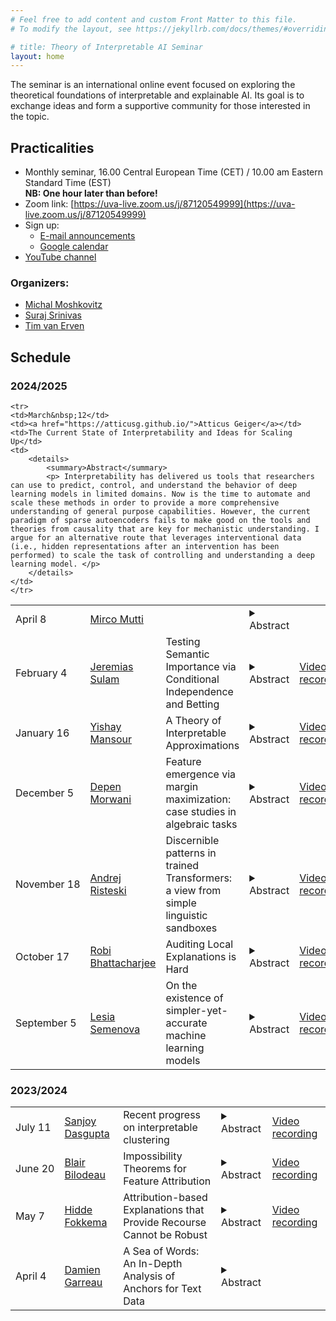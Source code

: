 ```yaml
---
# Feel free to add content and custom Front Matter to this file.
# To modify the layout, see https://jekyllrb.com/docs/themes/#overriding-theme-defaults

# title: Theory of Interpretable AI Seminar
layout: home
---
```


The seminar is an international online event focused on exploring the theoretical foundations of interpretable and explainable AI. Its goal is to exchange ideas and form a supportive community for those interested in the topic. 

## Practicalities

* Monthly seminar, 16.00 Central European Time (CET) /
  10.00 am Eastern Standard Time (EST)
  <br><b>NB: One hour later than before!</b>
* Zoom link: [https://uva-live.zoom.us/j/87120549999](https://uva-live.zoom.us/j/87120549999)
* Sign up:
    * [E-mail announcements](https://list.uva.nl/postorius/lists/tiai-seminar.list.uva.nl/)
    * [Google calendar](https://calendar.google.com/calendar/u/1?cid=NTlhNjNhZDQ5ZmUxYmM5MmRmZTMwNzkwOWZhYjMyNTRhMzA4OGYwZTAxY2Q5MGU3NzQ2YjRlNWE0NzhmMzFkMUBncm91cC5jYWxlbmRhci5nb29nbGUuY29t)
* [YouTube channel](https://www.youtube.com/@TheoryofInterpretableAISeminar) 

### Organizers:
* [Michal Moshkovitz](https://sites.google.com/view/michal-moshkovitz/home)
* [Suraj Srinivas](https://suraj-srinivas.github.io/)
* [Tim van Erven](https://www.timvanerven.nl/)

## Schedule

### 2024/2025

<table>
    <tr>
    <td>April&nbsp;8</td>
    <td><a href="https://muttimirco.github.io/">Mirco Mutti</a></td>
    <td></td>
    <td>
        <details>
            <summary>Abstract</summary>
            <p></p>
        </details>
    </td>
    </tr>

    <tr>
    <td>March&nbsp;12</td>
    <td><a href="https://atticusg.github.io/">Atticus Geiger</a></td>
    <td>The Current State of Interpretability and Ideas for Scaling Up</td>
    <td>
        <details>
            <summary>Abstract</summary>
            <p> Interpretability has delivered us tools that researchers can use to predict, control, and understand the behavior of deep learning models in limited domains. Now is the time to automate and scale these methods in order to provide a more comprehensive understanding of general purpose capabilities. However, the current paradigm of sparse autoencoders fails to make good on the tools and theories from causality that are key for mechanistic understanding. I argue for an alternative route that leverages interventional data (i.e., hidden representations after an intervention has been performed) to scale the task of controlling and understanding a deep learning model. </p>
        </details>
    </td>
    </tr>
  
  <tr>
    <td>February&nbsp;4</td>
    <td><a href="https://sites.google.com/view/jsulam">Jeremias Sulam</a></td>
    <td>Testing Semantic Importance via Conditional Independence and Betting</td>
    <td>
        <details>
            <summary>Abstract</summary>
            <p>In recent years, the demand for interpretable machine
            learning models has surged, particularly in high-stakes
            domains, and a growing collection of methods exist to
            attempt to ‘explain’ off-the-shelf predictors. Yet, it often
            remains unclear how to interpret the reported importance of
            features or concepts. This talk reexamines interpretability
            through the lens of conditional independence tests, offering
            answers with precise statistical guarantees, including
            control over type 1 error and false discovery rate. We
            introduce methods based on online testing—or testing by
            betting—to rank importance across both input features and
            semantic constructs, and explore connections to
            game-theoretic approaches for explanation.</p>
        </details>
    </td>
<td><a href="https://youtu.be/cx7wTtRdhnA">Video recording</a></td>
    </tr>

  <tr>
<td>January&nbsp;16</td>
<td><a href="https://www.tau.ac.il/~mansour/">Yishay Mansour</a></td>
<td>A Theory of Interpretable Approximations</td>
<td>
    <details>
        <summary>Abstract</summary>
        <p>Can a deep neural network be approximated by a small decision tree based on simple features? This question and its variants are behind the growing demand for machine learning models that are *interpretable* by humans. In this work we study such questions by introducing *interpretable approximations*, a notion that captures the idea of approximating a target concept c by a small aggregation of concepts from some base class H. In particular, we consider the approximation of a binary concept c by decision trees based on a simple class H (e.g., of bounded VC dimension), and use the tree depth as a measure of complexity. Our primary contribution is the following remarkable trichotomy. For any given pair of H and c, exactly one of these cases holds: (i) c cannot be approximated by H with arbitrary accuracy; (ii) c can be approximated by H with arbitrary accuracy, but there exists no universal rate that bounds the complexity of the approximations as a function of the accuracy; or (iii) there exists a constant k that depends only on H and c such that, for *any* data distribution and *any* desired accuracy level, c can be approximated by H with a complexity not exceeding k. This taxonomy stands in stark contrast to the landscape of supervised classification, which offers a complex array of distribution-free and universally learnable scenarios. We show that, in the case of interpretable approximations, even a slightly nontrivial a-priori guarantee on the complexity of approximations implies approximations with constant (distribution-free and accuracy-free) complexity. We extend our trichotomy to classes H of unbounded VC dimension and give characterizations of interpretability based on the algebra generated by H.</p>
    </details>
</td>
<td><a href="https://youtu.be/uOwuho2er58">Video recording</a></td>
</tr>
  
  <tr>
<td>December&nbsp;5 </td>
<td><a href="https://depenm.github.io">Depen Morwani</a></td>
<td>Feature emergence via margin maximization: case studies in algebraic tasks</td>
<td>
    <details>
        <summary>Abstract</summary>
        <p>Understanding the internal representations learned by neural networks is a cornerstone challenge in the science of machine learning. While there have been significant recent strides in some cases towards understanding how neural networks implement specific target functions, this paper explores a complementary question -- why do networks arrive at particular computational strategies? Our inquiry focuses on the algebraic learning tasks of modular addition, sparse parities, and finite group operations. Our primary theoretical findings analytically characterize the features learned by stylized neural networks for these algebraic tasks. Notably, our main technique demonstrates how the principle of margin maximization alone can be used to fully specify the features learned by the network. Specifically, we prove that the trained networks utilize Fourier features to perform modular addition and employ features corresponding to irreducible group-theoretic representations to perform compositions in general groups, aligning closely with the empirical observations of Nanda et al. and Chughtai et al. More generally, we hope our techniques can help to foster a deeper understanding of why neural networks adopt specific computational strategies. </p>
    </details>
</td>
<td><a href="https://youtu.be/mNEIYjY0TkY?si=hjNQCD_RkxSeG-Ly">Video recording</a></td>
</tr>

<tr>
<td>November&nbsp;18</td>
<td><a href="https://www.andrew.cmu.edu/user/aristesk/">Andrej Risteski</a></td>
<td>Discernible patterns in trained Transformers: a view from simple linguistic sandboxes</td>
<td>
    <details>
        <summary>Abstract</summary>
        <p>Inspecting learned models for intelligible patterns has
        become a common way to try to reverse-engineer the algorithm
        that a model is implementing. In this talk, I will present two
        case studies, in which we analyze the patterns that emerge when
        training Transformer-based models on data isolating simple
        linguistic abstractions of semantics and syntax: topic models
        and context-free grammars. Concretely, topic models are a simple
        bag-of-words model in which co-occurrence patterns of words
        capture a simple notion of semantic correlation; context-free
        grammars are a formal language encoding parsing structure
        induced by grammatical rules. In the former case, we show that
        simple, one-layer attention Transformers trained with gradient
        descent learn to encode the co-occurrence structure in a natural
        way in the attention patterns, as well as the value matrix. In
        the latter case, we show that the set of optima of the standard
        autoregressive loss---<em>even</em> for very simple Transformer models,
        <em>even</em> with "natural" choices of token embeddings --- is
        qualitatively rich. In particular, the attention pattern of a
        single layer can be “nearly randomized”, while preserving the
        functionality of the network --- rendering "myopic" methods of
        inspecting individual heads or weight matrices in the
        Transformer misleading.
        <br>
        Based on
        <a href="https://arxiv.org/abs/2303.04245">https://arxiv.org/abs/2303.04245</a> and
        <a href="https://arxiv.org/abs/2312.01429">https://arxiv.org/abs/2312.01429</a>.</p>
    </details>
</td>
<td><a href="https://youtu.be/KAhpAtf469k">Video recording</a></td>
</tr>

<tr>
<td>October&nbsp;17</td>
<td><a href="https://robibhatt.github.io/">Robi Bhattacharjee</a></td>
<td>Auditing Local Explanations is Hard</td>
<td>
    <details>
        <summary>Abstract</summary>
        <p>In sensitive contexts, providers of machine learning algorithms are  
increasingly required to give explanations for their algorithms'  
decisions. However, explanation receivers might not trust the  
provider, who potentially could output misleading or manipulated  
explanations. In this work, we investigate an auditing framework in  
which a third-party auditor or a collective of users attempts to  
sanity-check explanations: they can query model decisions and the  
corresponding local explanations, pool all the information received,  
and then check for basic consistency properties. We prove upper and  
lower bounds on the amount of queries that are needed for an auditor  
to succeed within this framework. Our results show that successful  
auditing requires a potentially exorbitant number of queries --  
particularly in high dimensional cases. Our analysis also reveals that  
a key property is the ``locality'' of the provided explanations -- a  
quantity that so far has not been paid much attention to in the  
explainability literature. Looking forward, our results suggest that  
for complex high-dimensional settings, merely providing a pointwise  
prediction and explanation could be insufficient, as there is no way  
for the users to verify that the provided explanations are not  
completely made-up.</p>
    </details>
</td>
<td><a href="https://youtu.be/40XZ_QAU1Mw">Video recording</a></td>
</tr>

<tr>
<td>September&nbsp;5</td>
<td><a href="https://scholar.google.com/citations?user=0O3TE70AAAAJ">Lesia Semenova</a></td>
<td>On the existence of simpler-yet-accurate machine learning models</td>
<td>
    <details>
        <summary>Abstract</summary>
        <p>In high-stakes decision domains such as healthcare, lending,
        and criminal justice, the predictions made by deployed AI
        systems can significantly impact human lives. Understanding why
        models make specific predictions is as crucial as ensuring their
        good performance, making interpretability a key component of a
        trustworthy decision-making process. However, there has been a
        longstanding belief in the community that there is a trade-off
        between accuracy and interpretability. In this talk, I will
        formally demonstrate that such a trade-off does not hold for
        many datasets in high-stakes decision domains and that simpler
        models often perform as well as black-box models. Specifically,
        I will present a mechanism of the data generation process,
        combined with the choices typically made by analysts during the
        learning process, that leads to the existence of
        simpler-yet-accurate models.</p>

        <p><strong>Bio:</strong> Lesia Semenova is a postdoctoral researcher at Microsoft
        Research, NYC. She completed her PhD at Duke University and,
        prior to that, worked at the Samsung R&D Institute Ukraine. Her
        research interests span interpretable machine learning,
        responsible and trustworthy AI, reinforcement learning,
        reasoning, and AI in healthcare. The student teams she has
        coached won the ASA Data Challenge Expo twice and placed third
        in a competition on scholarly document processing. She was
        selected as one of the 2024 Rising Stars in Computational and
        Data Sciences.</p>
    </details>
</td>
<td><a href="https://youtu.be/PtUauSBcHuc">Video recording</a></td>
</tr>
</table>

### 2023/2024

<table>
<tr>
<td>July&nbsp;11</td>
<td><a href="https://cseweb.ucsd.edu/~dasgupta/">Sanjoy Dasgupta</a></td>
<td>Recent progress on interpretable clustering</td>
<td>
    <details>
        <summary>Abstract</summary>
        <p>The widely-used k-means procedure returns k clusters that have arbitrary
convex shapes. In high dimension, such a clustering might not be easy
to understand. A more interpretable alternative is to constrain the
clusters to be the leaves of a decision tree with axis-parallel splits;
then each cluster is a hyper-rectangle given by a small number of features.

Is it always possible to find clusterings that are intepretable in this
sense and yet have k-means cost that is close to the unconstrained optimum?
A recent line of work has answered this in the affirmative and moreover
shown that these interpretable clusterings are easy to construct.

I will give a survey of these results: algorithms, methods of analysis,
and open problems.</p>
    </details>
</td>
<td><a href="https://youtu.be/WzzZXLIhVtk">Video recording</a></td>
</tr>

<tr>
<td>June&nbsp;20</td>
<td><a href="http://www.blairbilodeau.ca/">Blair Bilodeau</a></td>
<td>Impossibility Theorems for Feature Attribution</td>
<td>
    <details>
        <summary>Abstract</summary>
        <p>Despite a sea of interpretability methods that can produce 
          plausible explanations, the field has also empirically seen 
          many failure cases of such methods. In light of these results,
          it remains unclear for practitioners how to use these methods 
          and choose between them in a principled way. In this paper, we 
          show that for moderately rich model classes (easily satisfied 
          by neural networks), any feature attribution method that is 
          complete and linear—for example, Integrated Gradients and SHAP—can
          provably fail to improve on random guessing for inferring model 
          behaviour. Our results apply to common end-tasks such as 
          characterizing local model behaviour, identifying spurious 
          features, and algorithmic recourse. One takeaway from our work is
          the importance of concretely defining end-tasks: once such an 
          end-task is defined, a simple and direct approach of repeated 
          model evaluations can outperform many other complex feature 
          attribution methods.
          Paper: 
          <a href="https://arxiv.org/abs/2212.11870">https://arxiv.org/abs/2212.11870</a>  
  </p>
    </details>
</td>
<td><a href="https://youtu.be/tmNb_FNpbYY">Video recording</a></td>
</tr>

<tr>
<td>May&nbsp;7</td>
<td><a href="https://hidde-fokkema.com/">Hidde Fokkema</a></td>
<td>Attribution-based Explanations that Provide Recourse Cannot be Robust</td>
<td>
    <details>
        <summary>Abstract</summary>
        <p>Since most machine learning systems are not inherently
        interpretable, a class of explainable machine learning methods
        try to attribute importance of the input features to the outcome
        of the model. We show that two often proposed requirements of
        good attribution-based explanations are actually mathematically
        incompatible. The first requirement is to provide recourse to
        users: if the user is unhappy with the decision, the explanation
        should tell them what they would need to change to improve the
        decision. The second requirement is robustness: small changes in
        a user's features (e.g. due to rounding or measurement errors)
        should not cause large changes in the explanations. We show that
        no method can always provide recourse and be robust, even though
        both properties can be guaranteed individually. For some
        restricted set of models, it is still possible for an
        attribution method to be robust and provide recourse and I will
        discuss some examples where this occurs. However, the message
        will be that these classes are often simple enough that they do
        not warrant an explanation. I will further illustrate our
        findings with counterexamples to at least one of the
        requirements for popular explanation methods like SHAP, LIME,
        Integrated Gradients and SmoothGrad.
        <br>
        This talk is based on joint work with Rianne de Heide and Tim van Erven.
        <br>
        Paper: 
        <a href="https://jmlr.org/papers/v24/23-0042.html">https://jmlr.org/papers/v24/23-0042.html</a>
        </p>
    </details>
</td>
<td><a href="https://youtu.be/EwwllG40XZM">Video recording</a></td>
</tr>


<tr>
<td>April&nbsp;4</td>
<td><a href="https://sites.google.com/view/damien-garreau/home">Damien Garreau</a></td>
<td>
A Sea of Words: An In-Depth Analysis of Anchors for Text Data
</td>
<td>
    <details>
        <summary>Abstract</summary>
        <p>
        Anchors (Ribeiro et al., 2018) is a post-hoc, rule-based
        interpretability method. For text data, it proposes to explain a
        decision by highlighting a small set of words (an anchor) such
        that the model to explain has similar outputs when they are
        present in a document. In this talk, I will present a first
        attempt to theoretically understand Anchors, considering that
        the search for the best anchor is exhaustive. I will give
        explicit results on shortcut models and linear models when the
        vectorization step is TF-IDF, and word replacement is a fixed
        out-of-dictionary token. 
        <br>
        Paper: <a href="https://proceedings.mlr.press/v206/lopardo23a.html">https://proceedings.mlr.press/v206/lopardo23a.html</a>
        </p>
    </details>
</td>
</tr>

</table>
